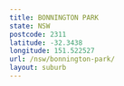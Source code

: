 ```yaml
---
title: BONNINGTON PARK
state: NSW
postcode: 2311
latitude: -32.3438
longitude: 151.522527
url: /nsw/bonnington-park/
layout: suburb
---
```

